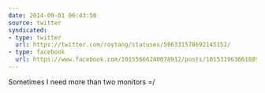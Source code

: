 ```yaml
---
date: 2014-09-01 06:43:50
source: twitter
syndicated:
- type: twitter
  url: https://twitter.com/roytang/statuses/506331578692145152/
- type: facebook
  url: https://www.facebook.com/10155666240078912/posts/10153196366188912
---
```


Sometimes I need more than two monitors =/